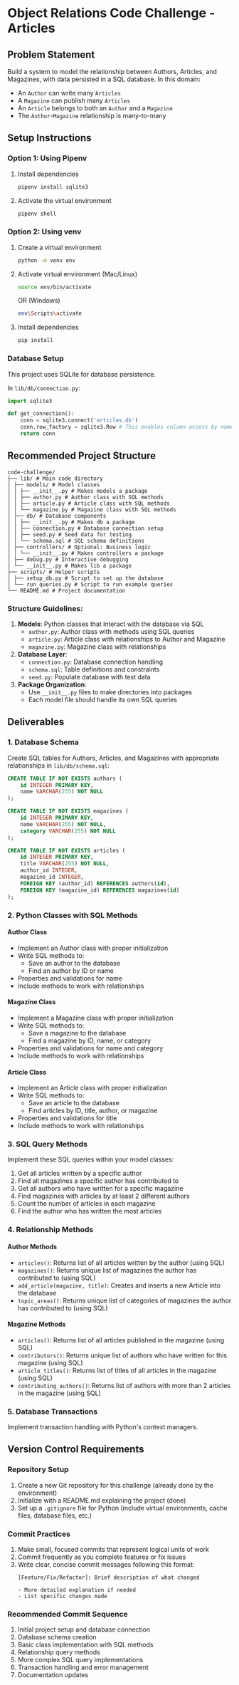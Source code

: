 # Object Relations Code Challenge - Articles

## Problem Statement
Build a system to model the relationship between Authors, Articles, and Magazines, with data persisted in a SQL database. In this domain:
- An `Author` can write many `Articles`
- A `Magazine` can publish many `Articles`
- An `Article` belongs to both an `Author` and a `Magazine`
- The `Author`-`Magazine` relationship is many-to-many

## Setup Instructions

### Option 1: Using Pipenv
1. Install dependencies
   ```bash
   pipenv install sqlite3
   ```
2. Activate the virtual environment
   ```bash
   pipenv shell
   ```

### Option 2: Using venv
1. Create a virtual environment
   ```bash
   python -m venv env
   ```
2. Activate virtual environment (Mac/Linux)
   ```bash
   source env/bin/activate
   ```
   OR (Windows)
   ```bash
   env\Scripts\activate
   ```
3. Install dependencies
   ```bash
   pip install 
   ```

### Database Setup
This project uses SQLite for database persistence.

In `lib/db/connection.py`:
```python
import sqlite3

def get_connection():
    conn = sqlite3.connect('articles.db')
    conn.row_factory = sqlite3.Row # This enables column access by name
    return conn
```

## Recommended Project Structure
```
code-challenge/
├── lib/ # Main code directory
│ ├── models/ # Model classes
│ │ ├── __init__.py # Makes models a package
│ │ ├── author.py # Author class with SQL methods
│ │ ├── article.py # Article class with SQL methods
│ │ └── magazine.py # Magazine class with SQL methods
│ ├── db/ # Database components
│ │ ├── __init__.py # Makes db a package
│ │ ├── connection.py # Database connection setup
│ │ ├── seed.py # Seed data for testing
│ │ └── schema.sql # SQL schema definitions
│ ├── controllers/ # Optional: Business logic
│ │ └── __init__.py # Makes controllers a package
│ ├── debug.py # Interactive debugging
│ └── __init__.py # Makes lib a package
├── scripts/ # Helper scripts
│ ├── setup_db.py # Script to set up the database
│ └── run_queries.py # Script to run example queries
└── README.md # Project documentation
```

### Structure Guidelines:
1.  **Models**: Python classes that interact with the database via SQL
    *   `author.py`: Author class with methods using SQL queries
    *   `article.py`: Article class with relationships to Author and Magazine
    *   `magazine.py`: Magazine class with relationships
2.  **Database Layer**:
    *   `connection.py`: Database connection handling
    *   `schema.sql`: Table definitions and constraints
    *   `seed.py`: Populate database with test data
3.  **Package Organization**:
    *   Use `__init__.py` files to make directories into packages
    *   Each model file should handle its own SQL queries

## Deliverables

### 1. Database Schema
Create SQL tables for Authors, Articles, and Magazines with appropriate relationships in `lib/db/schema.sql`:

```sql
CREATE TABLE IF NOT EXISTS authors (
    id INTEGER PRIMARY KEY,
    name VARCHAR(255) NOT NULL
);

CREATE TABLE IF NOT EXISTS magazines (
    id INTEGER PRIMARY KEY,
    name VARCHAR(255) NOT NULL,
    category VARCHAR(255) NOT NULL
);

CREATE TABLE IF NOT EXISTS articles (
    id INTEGER PRIMARY KEY,
    title VARCHAR(255) NOT NULL,
    author_id INTEGER,
    magazine_id INTEGER,
    FOREIGN KEY (author_id) REFERENCES authors(id),
    FOREIGN KEY (magazine_id) REFERENCES magazines(id)
);
```

### 2. Python Classes with SQL Methods

#### Author Class
- Implement an Author class with proper initialization
- Write SQL methods to:
    - Save an author to the database
    - Find an author by ID or name
- Properties and validations for name
- Include methods to work with relationships

#### Magazine Class
- Implement a Magazine class with proper initialization
- Write SQL methods to:
    - Save a magazine to the database
    - Find a magazine by ID, name, or category
- Properties and validations for name and category
- Include methods to work with relationships

#### Article Class
- Implement an Article class with proper initialization
- Write SQL methods to:
    - Save an article to the database
    - Find articles by ID, title, author, or magazine
- Properties and validations for title
- Include methods to work with relationships

### 3. SQL Query Methods
Implement these SQL queries within your model classes:

1.  Get all articles written by a specific author
2.  Find all magazines a specific author has contributed to
3.  Get all authors who have written for a specific magazine
4.  Find magazines with articles by at least 2 different authors
5.  Count the number of articles in each magazine
6.  Find the author who has written the most articles

### 4. Relationship Methods

#### Author Methods
- `articles()`: Returns list of all articles written by the author (using SQL)
- `magazines()`: Returns unique list of magazines the author has contributed to (using SQL)
- `add_article(magazine, title)`: Creates and inserts a new Article into the database
- `topic_areas()`: Returns unique list of categories of magazines the author has contributed to (using SQL)

#### Magazine Methods
- `articles()`: Returns list of all articles published in the magazine (using SQL)
- `contributors()`: Returns unique list of authors who have written for this magazine (using SQL)
- `article_titles()`: Returns list of titles of all articles in the magazine (using SQL)
- `contributing_authors()`: Returns list of authors with more than 2 articles in the magazine (using SQL)

### 5. Database Transactions
Implement transaction handling with Python's context managers.

## Version Control Requirements

### Repository Setup
1.  Create a new Git repository for this challenge (already done by the environment)
2.  Initialize with a README.md explaining the project (done)
3.  Set up a `.gitignore` file for Python (include virtual environments, cache files, database files, etc.)

### Commit Practices
1.  Make small, focused commits that represent logical units of work
2.  Commit frequently as you complete features or fix issues
3.  Write clear, concise commit messages following this format:
    ```
    [Feature/Fix/Refactor]: Brief description of what changed

    - More detailed explanation if needed
    - List specific changes made
    ```

### Recommended Commit Sequence
1.  Initial project setup and database connection
2.  Database schema creation
3.  Basic class implementation with SQL methods
4.  Relationship query methods
5.  More complex SQL query implementations
6.  Transaction handling and error management
8.  Documentation updates
